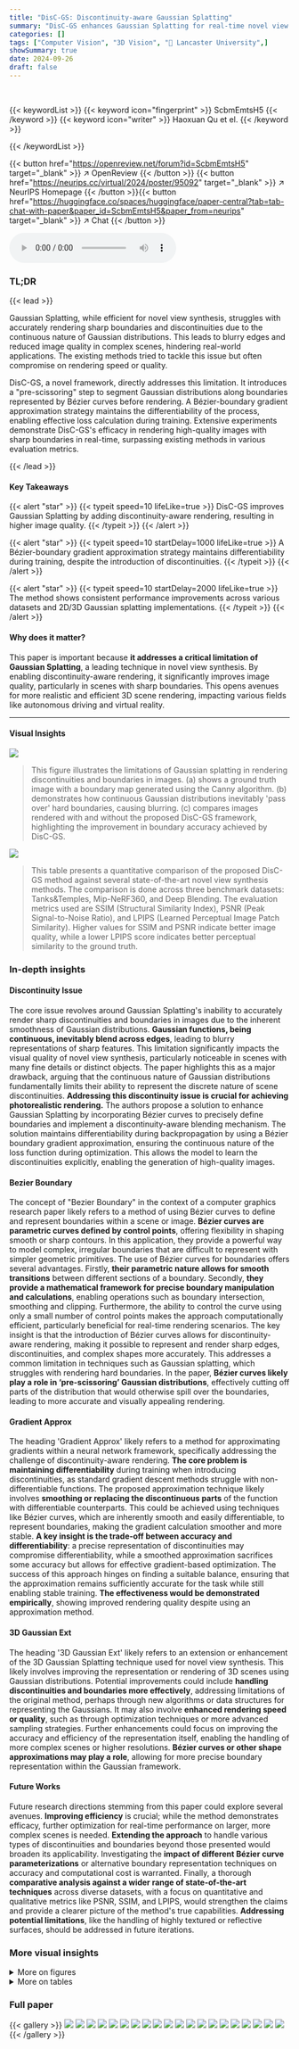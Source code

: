 ```yaml
---
title: "DisC-GS: Discontinuity-aware Gaussian Splatting"
summary: "DisC-GS enhances Gaussian Splatting for real-time novel view synthesis by accurately rendering image discontinuities and boundaries, improving visual quality."
categories: []
tags: ["Computer Vision", "3D Vision", "🏢 Lancaster University",]
showSummary: true
date: 2024-09-26
draft: false
---
```


<br>

{{< keywordList >}}
{{< keyword icon="fingerprint" >}} ScbmEmtsH5 {{< /keyword >}}
{{< keyword icon="writer" >}} Haoxuan Qu et el. {{< /keyword >}}
 
{{< /keywordList >}}

{{< button href="https://openreview.net/forum?id=ScbmEmtsH5" target="_blank" >}}
↗ OpenReview
{{< /button >}}
{{< button href="https://neurips.cc/virtual/2024/poster/95092" target="_blank" >}}
↗ NeurIPS Homepage
{{< /button >}}{{< button href="https://huggingface.co/spaces/huggingface/paper-central?tab=tab-chat-with-paper&paper_id=ScbmEmtsH5&paper_from=neurips" target="_blank" >}}
↗ Chat
{{< /button >}}



<audio controls>
    <source src="https://ai-paper-reviewer.com/ScbmEmtsH5/podcast.wav" type="audio/wav">
    Your browser does not support the audio element.
</audio>


### TL;DR


{{< lead >}}

Gaussian Splatting, while efficient for novel view synthesis, struggles with accurately rendering sharp boundaries and discontinuities due to the continuous nature of Gaussian distributions.  This leads to blurry edges and reduced image quality in complex scenes, hindering real-world applications.  The existing methods tried to tackle this issue but often compromise on rendering speed or quality.

DisC-GS, a novel framework, directly addresses this limitation. It introduces a "pre-scissoring" step to segment Gaussian distributions along boundaries represented by Bézier curves before rendering.  A Bézier-boundary gradient approximation strategy maintains the differentiability of the process, enabling effective loss calculation during training.  Extensive experiments demonstrate DisC-GS's efficacy in rendering high-quality images with sharp boundaries in real-time, surpassing existing methods in various evaluation metrics.

{{< /lead >}}


#### Key Takeaways

{{< alert "star" >}}
{{< typeit speed=10 lifeLike=true >}} DisC-GS improves Gaussian Splatting by adding discontinuity-aware rendering, resulting in higher image quality. {{< /typeit >}}
{{< /alert >}}

{{< alert "star" >}}
{{< typeit speed=10 startDelay=1000 lifeLike=true >}} A Bézier-boundary gradient approximation strategy maintains differentiability during training, despite the introduction of discontinuities. {{< /typeit >}}
{{< /alert >}}

{{< alert "star" >}}
{{< typeit speed=10 startDelay=2000 lifeLike=true >}} The method shows consistent performance improvements across various datasets and 2D/3D Gaussian splatting implementations. {{< /typeit >}}
{{< /alert >}}

#### Why does it matter?
This paper is important because **it addresses a critical limitation of Gaussian Splatting**, a leading technique in novel view synthesis. By enabling discontinuity-aware rendering, it significantly improves image quality, particularly in scenes with sharp boundaries. This opens avenues for more realistic and efficient 3D scene rendering, impacting various fields like autonomous driving and virtual reality.

------
#### Visual Insights



![](https://ai-paper-reviewer.com/ScbmEmtsH5/figures_1_1.jpg)

> This figure illustrates the limitations of Gaussian splatting in rendering discontinuities and boundaries in images.  (a) shows a ground truth image with a boundary map generated using the Canny algorithm. (b) demonstrates how continuous Gaussian distributions inevitably 'pass over' hard boundaries, causing blurring. (c) compares images rendered with and without the proposed DisC-GS framework, highlighting the improvement in boundary accuracy achieved by DisC-GS.





![](https://ai-paper-reviewer.com/ScbmEmtsH5/tables_9_1.jpg)

> This table presents a quantitative comparison of the proposed DisC-GS method against several state-of-the-art novel view synthesis methods.  The comparison is done across three benchmark datasets: Tanks&Temples, Mip-NeRF360, and Deep Blending. The evaluation metrics used are SSIM (Structural Similarity Index), PSNR (Peak Signal-to-Noise Ratio), and LPIPS (Learned Perceptual Image Patch Similarity). Higher values for SSIM and PSNR indicate better image quality, while a lower LPIPS score indicates better perceptual similarity to the ground truth.





### In-depth insights


#### Discontinuity Issue
The core issue revolves around Gaussian Splatting's inability to accurately render sharp discontinuities and boundaries in images due to the inherent smoothness of Gaussian distributions.  **Gaussian functions, being continuous, inevitably blend across edges**, leading to blurry representations of sharp features.  This limitation significantly impacts the visual quality of novel view synthesis, particularly noticeable in scenes with many fine details or distinct objects. The paper highlights this as a major drawback, arguing that the continuous nature of Gaussian distributions fundamentally limits their ability to represent the discrete nature of scene discontinuities.  **Addressing this discontinuity issue is crucial for achieving photorealistic rendering.**  The authors propose a solution to enhance Gaussian Splatting by incorporating Bézier curves to precisely define boundaries and implement a discontinuity-aware blending mechanism.  The solution maintains differentiability during backpropagation by using a Bézier boundary gradient approximation, ensuring the continuous nature of the loss function during optimization. This allows the model to learn the discontinuities explicitly, enabling the generation of high-quality images.

#### Bezier Boundary
The concept of "Bezier Boundary" in the context of a computer graphics research paper likely refers to a method of using Bézier curves to define and represent boundaries within a scene or image.  **Bézier curves are parametric curves defined by control points**, offering flexibility in shaping smooth or sharp contours.  In this application, they provide a powerful way to model complex, irregular boundaries that are difficult to represent with simpler geometric primitives.  The use of Bézier curves for boundaries offers several advantages. Firstly, **their parametric nature allows for smooth transitions** between different sections of a boundary.  Secondly, **they provide a mathematical framework for precise boundary manipulation and calculations**, enabling operations such as boundary intersection, smoothing and clipping.  Furthermore, the ability to control the curve using only a small number of control points makes the approach computationally efficient, particularly beneficial for real-time rendering scenarios. The key insight is that the introduction of Bézier curves allows for discontinuity-aware rendering, making it possible to represent and render sharp edges, discontinuities, and complex shapes more accurately. This addresses a common limitation in techniques such as Gaussian splatting, which struggles with rendering hard boundaries.  In the paper, **Bézier curves likely play a role in ‘pre-scissoring’ Gaussian distributions**, effectively cutting off parts of the distribution that would otherwise spill over the boundaries, leading to more accurate and visually appealing rendering.

#### Gradient Approx
The heading 'Gradient Approx' likely refers to a method for approximating gradients within a neural network framework, specifically addressing the challenge of discontinuity-aware rendering.  **The core problem is maintaining differentiability** during training when introducing discontinuities, as standard gradient descent methods struggle with non-differentiable functions.  The proposed approximation technique likely involves **smoothing or replacing the discontinuous parts** of the function with differentiable counterparts. This could be achieved using techniques like Bézier curves, which are inherently smooth and easily differentiable, to represent boundaries, making the gradient calculation smoother and more stable.  **A key insight is the trade-off between accuracy and differentiability**:  a precise representation of discontinuities may compromise differentiability, while a smoothed approximation sacrifices some accuracy but allows for effective gradient-based optimization.  The success of this approach hinges on finding a suitable balance, ensuring that the approximation remains sufficiently accurate for the task while still enabling stable training. **The effectiveness would be demonstrated empirically**, showing improved rendering quality despite using an approximation method.

#### 3D Gaussian Ext
The heading '3D Gaussian Ext' likely refers to an extension or enhancement of the 3D Gaussian Splatting technique used for novel view synthesis.  This likely involves improving the representation or rendering of 3D scenes using Gaussian distributions. Potential improvements could include **handling discontinuities and boundaries more effectively**, addressing limitations of the original method, perhaps through new algorithms or data structures for representing the Gaussians. It may also involve **enhanced rendering speed or quality**, such as through optimization techniques or more advanced sampling strategies.  Further enhancements could focus on improving the accuracy and efficiency of the representation itself, enabling the handling of more complex scenes or higher resolutions.  **Bézier curves or other shape approximations may play a role**, allowing for more precise boundary representation within the Gaussian framework.

#### Future Works
Future research directions stemming from this paper could explore several avenues. **Improving efficiency** is crucial; while the method demonstrates efficacy, further optimization for real-time performance on larger, more complex scenes is needed.  **Extending the approach** to handle various types of discontinuities and boundaries beyond those presented would broaden its applicability.  Investigating the **impact of different Bézier curve parameterizations** or alternative boundary representation techniques on accuracy and computational cost is warranted.  Finally, a thorough **comparative analysis against a wider range of state-of-the-art techniques** across diverse datasets, with a focus on quantitative and qualitative metrics like PSNR, SSIM, and LPIPS, would strengthen the claims and provide a clearer picture of the method's true capabilities.  **Addressing potential limitations**, like the handling of highly textured or reflective surfaces, should be addressed in future iterations.


### More visual insights

<details>
<summary>More on figures
</summary>


![](https://ai-paper-reviewer.com/ScbmEmtsH5/figures_4_1.jpg)

> This figure illustrates the process of discontinuity-aware rendering for a single Gaussian distribution.  It shows how additional control points (red and purple) are introduced to define Bézier curves that mask parts of the Gaussian distribution, ensuring that discontinuities are accurately represented in the final rendered image.


![](https://ai-paper-reviewer.com/ScbmEmtsH5/figures_15_1.jpg)

> This figure presents a comparison of images rendered using 2D Gaussian Splatting with and without the proposed DisC-GS method.  The images showcase the improved rendering of discontinuities and boundaries by DisC-GS.  Each row shows the same scene rendered from a slightly different viewpoint, highlighting the accuracy of boundary and discontinuity rendering achieved with DisC-GS.


![](https://ai-paper-reviewer.com/ScbmEmtsH5/figures_16_1.jpg)

> This figure presents a comparison of images rendered using 2D Gaussian Splatting with and without the DisC-GS framework.  Each row shows the same scene rendered from a slightly different viewpoint. The left column shows results from standard 2D Gaussian Splatting, demonstrating blurriness and inaccuracies at discontinuities and boundaries. The middle column presents the same scenes rendered with the DisC-GS method, highlighting significantly improved accuracy at boundaries and discontinuities. The rightmost column displays the ground truth images for comparison.  The highlighted areas in red boxes show regions where the improvement from using DisC-GS is most visually apparent.


</details>




<details>
<summary>More on tables
</summary>


![](https://ai-paper-reviewer.com/ScbmEmtsH5/tables_9_2.jpg)
> This table presents a quantitative comparison of the proposed DisC-GS method against several state-of-the-art novel view synthesis methods.  The comparison is performed across three different datasets: Tanks & Temples, Mip-NeRF360, and Deep Blending.  Evaluation metrics used are SSIM (Structural Similarity Index), PSNR (Peak Signal-to-Noise Ratio), and LPIPS (Learned Perceptual Image Patch Similarity). Higher SSIM and PSNR values, and lower LPIPS values, indicate better performance. The table demonstrates the superior performance of DisC-GS across all three datasets and metrics.

![](https://ai-paper-reviewer.com/ScbmEmtsH5/tables_9_3.jpg)
> This table presents the ablation study on the impact of the number of control points used to define each Bézier curve in the DisC-GS framework.  The results (SSIM, PSNR, LPIPS) show that using 4 control points per curve yields the best performance, suggesting a balance between accuracy and computational complexity.

![](https://ai-paper-reviewer.com/ScbmEmtsH5/tables_13_1.jpg)
> This table presents the performance comparison between the baseline method (2D Gaussian Splatting) and the proposed DisC-GS method in terms of MaskedSSIM.  The evaluation is performed separately on two types of image areas: boundary-rich areas and boundary-sparse areas. Boundary-rich areas are those that contain numerous discontinuities and boundaries, while boundary-sparse areas are those with fewer such features. The results show that DisC-GS significantly outperforms the baseline in boundary-rich areas, indicating its effectiveness in handling images with complex boundaries.

![](https://ai-paper-reviewer.com/ScbmEmtsH5/tables_13_2.jpg)
> This table presents the results of an ablation study comparing two variations of the DisC-GS framework. The first variation introduces different numbers of Bézier curves for different Gaussian distributions in the 3D scene representation, while the second variation uses the same number (M) of Bézier curves for each Gaussian.  The results (SSIM, PSNR, LPIPS) show that using a consistent number (M) of curves per Gaussian yields slightly better performance than the variant with varying numbers of curves per Gaussian.

![](https://ai-paper-reviewer.com/ScbmEmtsH5/tables_13_3.jpg)
> This table compares the image sharpness of images rendered by the baseline method (2D Gaussian Splatting) and the proposed DisC-GS method.  Image sharpness is measured using an energy gradient function, as described in the paper.  The results show that DisC-GS produces significantly sharper images than the baseline, highlighting its ability to render sharp boundaries more accurately.

![](https://ai-paper-reviewer.com/ScbmEmtsH5/tables_14_1.jpg)
> This table compares the performance of the proposed DisC-GS framework with and without considering both sides of the Bézier curve when determining if the indicator function needs modification. The results show that considering both sides leads to better performance, indicated by higher SSIM and PSNR, and lower LPIPS.

![](https://ai-paper-reviewer.com/ScbmEmtsH5/tables_14_2.jpg)
> This ablation study analyzes the impact of the small numbers (epsilon, epsilon1, and epsilon2) introduced in the Bézier-boundary gradient approximation strategy on the overall performance of the DisC-GS framework.  The table compares the performance metrics (SSIM, PSNR, LPIPS) obtained with and without these small numbers, demonstrating their contribution to improved rendering accuracy and stability.

![](https://ai-paper-reviewer.com/ScbmEmtsH5/tables_14_3.jpg)
> This table presents the ablation study on the impact of the number of Bézier curves per Gaussian (M) on the performance of the proposed DisC-GS framework. The results show that using 3 Bézier curves per Gaussian yields optimal performance, achieving the highest SSIM and PSNR scores while having the lowest LPIPS score.  The results suggest a good robustness to this hyperparameter, as performance remains high even with variations in the number of curves.

![](https://ai-paper-reviewer.com/ScbmEmtsH5/tables_14_4.jpg)
> This table presents the ablation study on the initial learning rate for the newly introduced attribute Ccurve in the DisC-GS framework. The results show SSIM, PSNR, and LPIPS scores for four different values of lrcurve (1e-4, 2e-4, 5e-4, and 1e-3).  The values are consistent, indicating robustness of the framework to this hyperparameter.

![](https://ai-paper-reviewer.com/ScbmEmtsH5/tables_14_5.jpg)
> This table compares the proposed DisC-GS method with several state-of-the-art novel view synthesis methods on three benchmark datasets: Tanks&Temples, Mip-NeRF360, and Deep Blending.  The performance is evaluated using three metrics: Peak Signal-to-Noise Ratio (PSNR), Structural Similarity Index Measure (SSIM), and Learned Perceptual Image Patch Similarity (LPIPS). Higher PSNR and SSIM values and lower LPIPS values indicate better visual quality.

![](https://ai-paper-reviewer.com/ScbmEmtsH5/tables_18_1.jpg)
> This table presents a quantitative comparison of the proposed DisC-GS method against several state-of-the-art novel view synthesis methods.  The comparison is performed across three benchmark datasets: Tanks&Temples, Mip-NeRF360, and Deep Blending.  Three metrics are used for evaluation: Structural Similarity Index Measure (SSIM), Peak Signal-to-Noise Ratio (PSNR), and Learned Perceptual Image Patch Similarity (LPIPS). Higher SSIM and PSNR values, and lower LPIPS values indicate better performance. The table demonstrates the superior performance of DisC-GS across all three datasets and metrics.

</details>




### Full paper

{{< gallery >}}
<img src="https://ai-paper-reviewer.com/ScbmEmtsH5/1.png" class="grid-w50 md:grid-w33 xl:grid-w25" />
<img src="https://ai-paper-reviewer.com/ScbmEmtsH5/2.png" class="grid-w50 md:grid-w33 xl:grid-w25" />
<img src="https://ai-paper-reviewer.com/ScbmEmtsH5/3.png" class="grid-w50 md:grid-w33 xl:grid-w25" />
<img src="https://ai-paper-reviewer.com/ScbmEmtsH5/4.png" class="grid-w50 md:grid-w33 xl:grid-w25" />
<img src="https://ai-paper-reviewer.com/ScbmEmtsH5/5.png" class="grid-w50 md:grid-w33 xl:grid-w25" />
<img src="https://ai-paper-reviewer.com/ScbmEmtsH5/6.png" class="grid-w50 md:grid-w33 xl:grid-w25" />
<img src="https://ai-paper-reviewer.com/ScbmEmtsH5/7.png" class="grid-w50 md:grid-w33 xl:grid-w25" />
<img src="https://ai-paper-reviewer.com/ScbmEmtsH5/8.png" class="grid-w50 md:grid-w33 xl:grid-w25" />
<img src="https://ai-paper-reviewer.com/ScbmEmtsH5/9.png" class="grid-w50 md:grid-w33 xl:grid-w25" />
<img src="https://ai-paper-reviewer.com/ScbmEmtsH5/10.png" class="grid-w50 md:grid-w33 xl:grid-w25" />
<img src="https://ai-paper-reviewer.com/ScbmEmtsH5/11.png" class="grid-w50 md:grid-w33 xl:grid-w25" />
<img src="https://ai-paper-reviewer.com/ScbmEmtsH5/12.png" class="grid-w50 md:grid-w33 xl:grid-w25" />
<img src="https://ai-paper-reviewer.com/ScbmEmtsH5/13.png" class="grid-w50 md:grid-w33 xl:grid-w25" />
<img src="https://ai-paper-reviewer.com/ScbmEmtsH5/14.png" class="grid-w50 md:grid-w33 xl:grid-w25" />
<img src="https://ai-paper-reviewer.com/ScbmEmtsH5/15.png" class="grid-w50 md:grid-w33 xl:grid-w25" />
<img src="https://ai-paper-reviewer.com/ScbmEmtsH5/16.png" class="grid-w50 md:grid-w33 xl:grid-w25" />
<img src="https://ai-paper-reviewer.com/ScbmEmtsH5/17.png" class="grid-w50 md:grid-w33 xl:grid-w25" />
<img src="https://ai-paper-reviewer.com/ScbmEmtsH5/18.png" class="grid-w50 md:grid-w33 xl:grid-w25" />
<img src="https://ai-paper-reviewer.com/ScbmEmtsH5/19.png" class="grid-w50 md:grid-w33 xl:grid-w25" />
<img src="https://ai-paper-reviewer.com/ScbmEmtsH5/20.png" class="grid-w50 md:grid-w33 xl:grid-w25" />
{{< /gallery >}}
